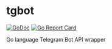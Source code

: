 # tgbot

[![GoDoc](https://godoc.org/github.com/floodcode/tgbot?status.svg)](https://godoc.org/github.com/floodcode/tgbot) [![Go Report Card](https://goreportcard.com/badge/github.com/floodcode/tgbot)](https://goreportcard.com/report/github.com/floodcode/tgbot)

Go language Telegram Bot API wrapper
